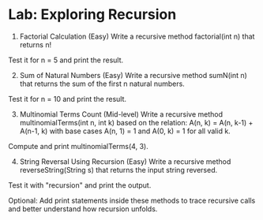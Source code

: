 # Lab: Exploring Recursion
1. Factorial Calculation (Easy)
Write a recursive method factorial(int n) that returns n!

Test it for n = 5 and print the result.

2. Sum of Natural Numbers (Easy)
Write a recursive method sumN(int n) that returns the sum of the first n natural numbers.

Test it for n = 10 and print the result.

3. Multinomial Terms Count (Mid-level)
Write a recursive method multinomialTerms(int n, int k) based on the relation:
A(n, k) = A(n, k-1) + A(n-1, k)
with base cases A(n, 1) = 1 and A(0, k) = 1 for all valid k.

Compute and print multinomialTerms(4, 3).

4. String Reversal Using Recursion (Easy)
Write a recursive method reverseString(String s) that returns the input string reversed.

Test it with "recursion" and print the output.

Optional:
Add print statements inside these methods to trace recursive calls and better understand how recursion unfolds.
